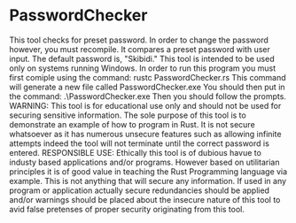 # PasswordChecker
This tool checks for  preset password. In order to change the password however, you must recompile. It compares a preset password with user input. 
The default password is, "Skibidi."
This tool is intended to be used only on systems running Windows.
In order to run this program you must first comiple using the command: 
rustc PasswordChecker.rs
This command will generate a new file called PasswordChecker.exe
You should then put in the command:
.\PasswordChecker.exe
Then you should follow the prompts. 
WARNING: This tool is for educational use only and should not be used for securing sensitive information. 
The sole purpose of this tool is to demonstrate an example of how to program in Rust. 
It is not secure whatsoever as it has numerous unsecure features such as allowing infinite attempts indeed the tool will not terminate until the correct password is entered. 
RESPONSIBLE USE: 
Ethically this tool is of dubious havue to industy based applications and/or programs. However based on utilitarian principles it is of good value in teaching the Rust Programming language via example. This is not anything that will secure any information. If used in any program or application actually secure redundancies should be applied and/or warnings should be placed about the insecure nature of this tool to avid false pretenses of proper security originating from this tool. 